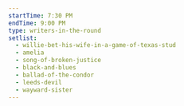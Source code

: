 ```yaml
---
startTime: 7:30 PM
endTime: 9:00 PM
type: writers-in-the-round
setlist:
  - willie-bet-his-wife-in-a-game-of-texas-stud
  - amelia
  - song-of-broken-justice
  - black-and-blues
  - ballad-of-the-condor
  - leeds-devil
  - wayward-sister
---
```

